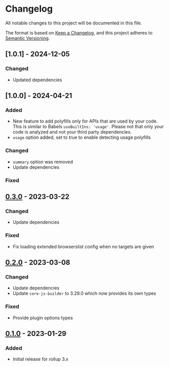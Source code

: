 <!-- 
SPDX-FileCopyrightText: 2023 Ferdinand Thiessen <opensource@fthiessen.de>
SPDX-License-Identifier: EUPL-1.2
--->
# Changelog

All notable changes to this project will be documented in this file.

The format is based on [Keep a Changelog](https://keepachangelog.com/en/1.0.0/),
and this project adheres to [Semantic Versioning](https://semver.org/spec/v2.0.0.html).

## [1.0.1] - 2024-12-05
### Changed
- Updated dependencies

## [1.0.0] - 2024-04-21
### Added
- New feature to add polyfills only for APIs that are used by your code.
  This is similar to Babels `useBuiltIns: 'usage'`. Please not that only your code is analyzed and not your third party dependencies.
- `usage` option added, set to true to enable detecting usage polyfills

### Changed
- `summary` option was removed
- Update dependencies

### Fixed

## [0.3.0] - 2023-03-22
### Changed
- Update dependencies

### Fixed
- Fix loading extended browserslist config when no targets are given

## [0.2.0] - 2023-03-08
### Changed
- Update dependencies
- Update `core-js-builder` to 3.29.0 which now provides its own types

### Fixed
- Provide plugin options types

## [0.1.0] - 2023-01-29
### Added 

- Initial release for rollup 3.x

[unreleased]: https://github.com/susnux/rollup-plugin-corejs/compare/v0.3.0...HEAD
[0.3.0]: https://github.com/susnux/rollup-plugin-corejs/releases/tag/v0.2.0...v0.3.0
[0.2.0]: https://github.com/susnux/rollup-plugin-corejs/releases/tag/v0.1.0...v0.2.0
[0.1.0]: https://github.com/susnux/rollup-plugin-corejs/releases/tag/v0.1.0